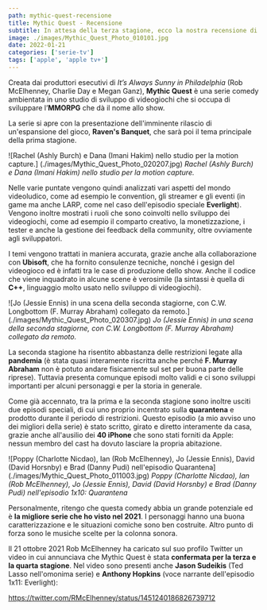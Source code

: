 ```yaml
---
path: mythic-quest-recensione
title: Mythic Quest - Recensione
subtitle: In attesa della terza stagione, ecco la nostra recensione di Mythic Quest, la serie comedy ambientata in uno studio di sviluppo di videogiochi
image: ./images/Mythic_Quest_Photo_010101.jpg
date: 2022-01-21
categories: ['serie-tv']
tags: ['apple', 'apple tv+']
---
```


Creata dai produttori esecutivi di *It’s Always Sunny in Philadelphia* (Rob McElhenney, Charlie Day e Megan Ganz), **Mythic Quest** è una serie comedy ambientata in uno studio di sviluppo di videogiochi che si occupa di sviluppare l’**MMORPG** che dà il nome allo show.

La serie si apre con la presentazione dell'imminente rilascio di un'espansione del gioco, **Raven's Banquet**, che sarà poi il tema principale della prima stagione.

![Rachel (Ashly Burch) e Dana (Imani Hakim) nello studio per la motion capture.] (./images/Mythic_Quest_Photo_020207.jpg)
*Rachel (Ashly Burch) e Dana (Imani Hakim) nello studio per la motion capture.*

Nelle varie puntate vengono quindi analizzati vari aspetti del mondo videoludico, come ad esempio le convention, gli streamer e gli eventi (in game ma anche LARP, come nel caso dell'episodio speciale **Everlight**). Vengono inoltre mostrati i ruoli che sono coinvolti nello sviluppo dei videogiochi, come ad esempio il comparto creativo, la monetizzazione, i tester e anche la gestione dei feedback della community, oltre ovviamente agli sviluppatori.

I temi vengono trattati in maniera accurata, grazie anche alla collaborazione con **Ubisoft**, che ha fornito consulenze tecniche, nonché i gesign del videogioco ed è infatti tra le case di produzione dello show. Anche il codice che viene inquadrato in alcune scene è verosimile (la sintassi è quella di **C++**, linguaggio molto usato nello sviluppo di videogiochi).

![Jo (Jessie Ennis) in una scena della seconda stagiorne, con C.W. Longbottom (F. Murray Abraham) collegato da remoto.] (./images/Mythic_Quest_Photo_020307.jpg)
*Jo (Jessie Ennis) in una scena della seconda stagiorne, con C.W. Longbottom (F. Murray Abraham) collegato da remoto.*

La seconda stagione ha risentito abbastanza delle restrizioni legate alla **pandemia** (è stata quasi interamente riscritta anche perché **F. Murray Abraham** non è potuto andare fisicamente sul set per buona parte delle riprese). Tuttavia presenta comunque episodi molto validi e ci sono sviluppi importanti per alcuni personaggi e per la storia in generale.

Come già accennato, tra la prima e la seconda stagione sono inoltre usciti due episodi speciali, di cui uno proprio incentrato sulla **quarantena** e prodotto durante il periodo di restrizioni. Questo episodio (a mio avviso uno dei migliori della serie) è stato scritto, girato e diretto interamente da casa, grazie anche all'ausilio dei **40 iPhone** che sono stati forniti da Apple: nessun membro del cast ha dovuto lasciare la propria abitazione.

![Poppy (Charlotte Nicdao), Ian (Rob McElhenney), Jo (Jessie Ennis), David (David Horsnby) e Brad (Danny Pudi) nell'episodio Quarantena] (./images/Mythic_Quest_Photo_011003.jpg)
*Poppy (Charlotte Nicdao), Ian (Rob McElhenney), Jo (Jessie Ennis), David (David Horsnby) e Brad (Danny Pudi) nell'episodio 1x10: Quarantena*

Personalmente, ritengo che questa comedy abbia un grande potenziale ed è **la migliore serie che ho visto nel 2021**. I personaggi hanno una buona caratterizzazione e le situazioni comiche sono ben costruite. Altro punto di forza sono le musiche scelte per la colonna sonora.

Il 21 ottobre 2021 Rob McElhenney ha caricato sul suo profilo Twitter un video in cui annunciava che Mythic Quest è stata **confermata per la terza e la quarta stagione**. Nel video sono presenti anche **Jason Sudeikis** (Ted Lasso nell'omonima serie) e **Anthony Hopkins** (voce narrante dell'episodio 1x11: Everlight):

https://twitter.com/RMcElhenney/status/1451240186826739712